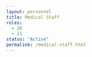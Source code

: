 ```yaml
---
layout: personnel
title: Medical Staff
roles: 
  - 20
  - 21
status: "Active"
permalink: /medical-staff.html
---
```


